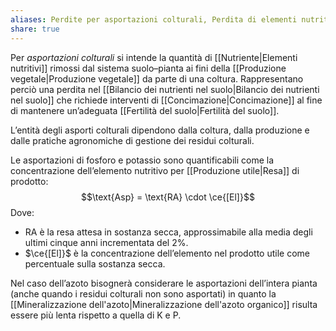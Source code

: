 ```yaml
---
aliases: Perdite per asportazioni colturali, Perdita di elementi nutritivi per asportazione, Asportazioni colturali, Asporti colturali
share: true
---
```

Per *asportazioni colturali* si intende la quantità di [[Nutriente|Elementi nutritivi]] rimossi dal sistema suolo–pianta ai fini della [[Produzione vegetale|Produzione vegetale]] da parte di una coltura.
Rappresentano perciò una perdita nel [[Bilancio dei nutrienti nel suolo|Bilancio dei nutrienti nel suolo]] che richiede interventi di [[Concimazione|Concimazione]] al fine di mantenere un’adeguata [[Fertilità del suolo|Fertilità del suolo]].

L’entità degli asporti colturali dipendono dalla coltura, dalla produzione e dalle pratiche agronomiche di gestione dei residui colturali.

Le asportazioni di fosforo e potassio sono quantificabili come la concentrazione dell’elemento nutritivo per [[Produzione utile|Resa]] di prodotto:
$$\text{Asp} = \text{RA} \cdot \ce{[El]}$$
Dove:
- $\text{RA}$ è la resa attesa in sostanza secca, approssimabile alla media degli ultimi cinque anni incrementata del 2%.
- $\ce{[El]}$ è la concentrazione dell’elemento nel prodotto utile come percentuale sulla sostanza secca.

Nel caso dell’azoto bisognerà considerare le asportazioni dell’intera pianta (anche quando i residui colturali non sono asportati) in quanto la [[Mineralizzazione dell'azoto|Mineralizzazione dell'azoto organico]] risulta essere più lenta rispetto a quella di K e P.
